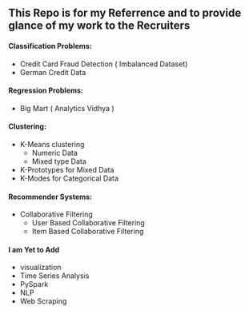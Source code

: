 ## This Repo is for my Referrence and to provide glance of my work to the Recruiters
#### Classification Problems:
* Credit Card Fraud Detection ( Imbalanced Dataset)
* German Credit Data <br>

#### Regression Problems:
* Big Mart ( Analytics Vidhya )

#### Clustering:
* K-Means clustering 
  * Numeric Data
  * Mixed type Data
* K-Prototypes for Mixed Data
* K-Modes for Categorical Data

#### Recommender Systems:
* Collaborative Filtering
  * User Based Collaborative Filtering
  * Item Based Collaborative Filtering


#### I am Yet to Add
* visualization 
* Time Series Analysis
* PySpark
* NLP 
* Web Scraping
